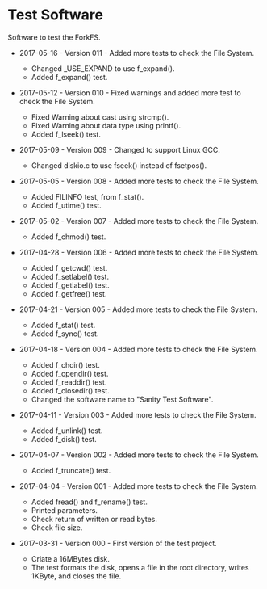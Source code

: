 # Test Software
Software to test the ForkFS.

* 2017-05-16 - Version 011 - Added more tests to check the File System.
  * Changed _USE_EXPAND to use f_expand().
  * Added f_expand() test.

* 2017-05-12 - Version 010 - Fixed warnings and added more test to check the File System.
  * Fixed Warning about cast using strcmp().
  * Fixed Warning about data type using printf().
  * Added f_lseek() test.

* 2017-05-09 - Version 009 - Changed to support Linux GCC.
  * Changed diskio.c to use fseek() instead of fsetpos().

* 2017-05-05 - Version 008 - Added more tests to check the File System.
  * Added FILINFO test, from f_stat().
  * Added f_utime() test.

* 2017-05-02 - Version 007 - Added more tests to check the File System.
  * Added f_chmod() test.

* 2017-04-28 - Version 006 - Added more tests to check the File System.
  * Added f_getcwd() test.
  * Added f_setlabel() test.
  * Added f_getlabel() test.
  * Added f_getfree() test.

* 2017-04-21 - Version 005 - Added more tests to check the File System.
  * Added f_stat() test.
  * Added f_sync() test.

* 2017-04-18 - Version 004 - Added more tests to check the File System.
  * Added f_chdir() test.
  * Added f_opendir() test.
  * Added f_readdir() test.
  * Added f_closedir() test.
  * Changed the software name to "Sanity Test Software".

* 2017-04-11 - Version 003 - Added more tests to check the File System.
  * Added f_unlink() test.
  * Added f_disk() test.

* 2017-04-07 - Version 002 - Added more tests to check the File System.
  * Added f_truncate() test.

* 2017-04-04 - Version 001 - Added more tests to check the File System.
  * Added fread() and f_rename() test.
  * Printed parameters.
  * Check return of written or read bytes.
  * Check file size.

* 2017-03-31 - Version 000 - First version of the test project.
  * Criate a 16MBytes disk.
  * The test formats the disk, opens a file in the root directory, writes 1KByte, and closes the file.

